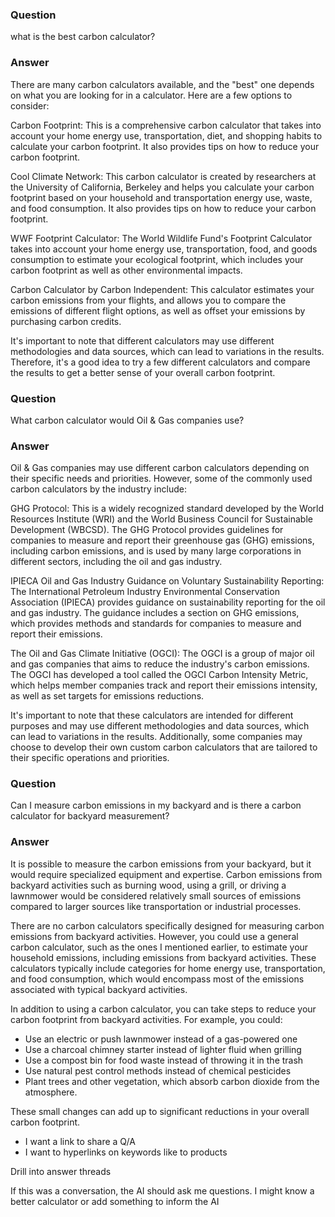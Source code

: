 ### Question

what is the best carbon calculator?

### Answer

There are many carbon calculators available, and the "best" one depends on what you are looking for in a calculator. Here are a few options to consider:

Carbon Footprint: This is a comprehensive carbon calculator that takes into account your home energy use, transportation, diet, and shopping habits to calculate your carbon footprint. It also provides tips on how to reduce your carbon footprint.

Cool Climate Network: This carbon calculator is created by researchers at the University of California, Berkeley and helps you calculate your carbon footprint based on your household and transportation energy use, waste, and food consumption. It also provides tips on how to reduce your carbon footprint.

WWF Footprint Calculator: The World Wildlife Fund's Footprint Calculator takes into account your home energy use, transportation, food, and goods consumption to estimate your ecological footprint, which includes your carbon footprint as well as other environmental impacts.

Carbon Calculator by Carbon Independent: This calculator estimates your carbon emissions from your flights, and allows you to compare the emissions of different flight options, as well as offset your emissions by purchasing carbon credits.

It's important to note that different calculators may use different methodologies and data sources, which can lead to variations in the results. Therefore, it's a good idea to try a few different calculators and compare the results to get a better sense of your overall carbon footprint.

### Question

What carbon calculator would Oil & Gas companies use?

### Answer

Oil & Gas companies may use different carbon calculators depending on their specific needs and priorities. However, some of the commonly used carbon calculators by the industry include:

GHG Protocol: This is a widely recognized standard developed by the World Resources Institute (WRI) and the World Business Council for Sustainable Development (WBCSD). The GHG Protocol provides guidelines for companies to measure and report their greenhouse gas (GHG) emissions, including carbon emissions, and is used by many large corporations in different sectors, including the oil and gas industry.

IPIECA Oil and Gas Industry Guidance on Voluntary Sustainability Reporting: The International Petroleum Industry Environmental Conservation Association (IPIECA) provides guidance on sustainability reporting for the oil and gas industry. The guidance includes a section on GHG emissions, which provides methods and standards for companies to measure and report their emissions.

The Oil and Gas Climate Initiative (OGCI): The OGCI is a group of major oil and gas companies that aims to reduce the industry's carbon emissions. The OGCI has developed a tool called the OGCI Carbon Intensity Metric, which helps member companies track and report their emissions intensity, as well as set targets for emissions reductions.

It's important to note that these calculators are intended for different purposes and may use different methodologies and data sources, which can lead to variations in the results. Additionally, some companies may choose to develop their own custom carbon calculators that are tailored to their specific operations and priorities.

### Question

Can I measure carbon emissions in my backyard and is there a carbon calculator for backyard measurement?

### Answer

It is possible to measure the carbon emissions from your backyard, but it would require specialized equipment and expertise. Carbon emissions from backyard activities such as burning wood, using a grill, or driving a lawnmower would be considered relatively small sources of emissions compared to larger sources like transportation or industrial processes.

There are no carbon calculators specifically designed for measuring carbon emissions from backyard activities. However, you could use a general carbon calculator, such as the ones I mentioned earlier, to estimate your household emissions, including emissions from backyard activities. These calculators typically include categories for home energy use, transportation, and food consumption, which would encompass most of the emissions associated with typical backyard activities.

In addition to using a carbon calculator, you can take steps to reduce your carbon footprint from backyard activities. For example, you could:

- Use an electric or push lawnmower instead of a gas-powered one
- Use a charcoal chimney starter instead of lighter fluid when grilling
- Use a compost bin for food waste instead of throwing it in the trash
- Use natural pest control methods instead of chemical pesticides
- Plant trees and other vegetation, which absorb carbon dioxide from the atmosphere.

These small changes can add up to significant reductions in your overall carbon footprint.

- I want a link to share a Q/A
- I want to hyperlinks on keywords like to products

Drill into answer threads

If this was a conversation, the AI should ask me questions. I might know a better calculator or add something to inform the AI


